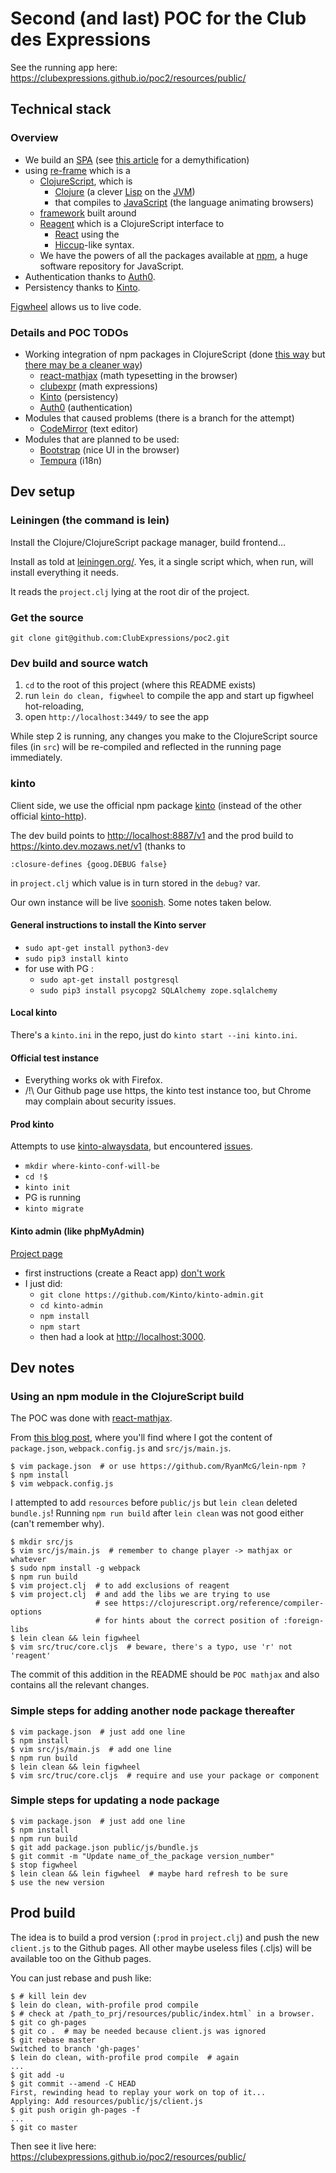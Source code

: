 # Second (and last) POC for the Club des Expressions

See the running app here:  
<https://clubexpressions.github.io/poc2/resources/public/>

## Technical stack

### Overview

* We build an [SPA](https://en.wikipedia.org/wiki/Single-page_application)
  (see [this article](https://johnpapa.net/pageinspa/) for a demythification)
* using [re-frame](https://github.com/Day8/re-frame/) which is a
  * [ClojureScript](https://clojurescript.org/), which is
    * [Clojure](https://clojure.org/) (a clever
      [Lisp](https://en.wikipedia.org/wiki/Lisp_(programming_language))
      on the [JVM](https://en.wikipedia.org/wiki/Java_virtual_machine))
    * that compiles to [JavaScript](https://en.wikipedia.org/wiki/JavaScript)
      (the language animating browsers)
  * [framework](https://en.wikipedia.org/wiki/Software_framework) built around
  * [Reagent](https://github.com/reagent-project/reagent) which is a
    ClojureScript interface to
    * [React](https://facebook.github.io/react/) using the
    * [Hiccup](https://github.com/weavejester/hiccup)-like syntax.
  * We have the powers of all the packages available at
    [npm](http://npmjs.com/), a huge software repository for JavaScript.
* Authentication thanks to [Auth0](http://auth0.com/).
* Persistency thanks to [Kinto](kinto.readthedocs.io/).

[Figwheel](https://github.com/bhauman/lein-figwheel) allows us to live code.

### Details and POC TODOs

* Working integration of npm packages in ClojureScript (done
  [this way](http://blob.tomerweller.com/reagent-import-react-components-from-npm)
  but [there may be a cleaner way](https://clojurescript.org/news/2017-07-12-clojurescript-is-not-an-island-integrating-node-modules))
  * [react-mathjax](https://www.npmjs.com/package/react-mathjax)
    (math typesetting in the browser)
  * [clubexpr](https://www.npmjs.com/package/clubexpr) (math expressions)
  * [Kinto](https://www.npmjs.com/package/kinto) (persistency)
  * [Auth0](https://www.npmjs.com/package/auth0) (authentication)
* Modules that caused problems (there is a branch for the attempt)
  * [CodeMirror](https://www.npmjs.com/package/react-codemirror) (text editor)
* Modules that are planned to be used:
  * [Bootstrap](https://www.npmjs.com/package/bootstrap) (nice UI in the browser)
  * [Tempura](https://github.com/ptaoussanis/tempura) (i18n)

## Dev setup

### Leiningen (the command is lein)

Install the Clojure/ClojureScript package manager, build frontend…

Install as told at [leiningen.org/](https://leiningen.org/). Yes, it a single
script which, when run, will install everything it needs.

It reads the `project.clj` lying at the root dir of the project.

### Get the source

`git clone git@github.com:ClubExpressions/poc2.git`

### Dev build and source watch

1. `cd` to the root of this project (where this README exists)
2. run `lein do clean, figwheel`  to compile the app and start up
   figwheel hot-reloading,
3. open `http://localhost:3449/` to see the app

While step 2 is running, any changes you make to the ClojureScript
source files (in `src`) will be re-compiled and reflected in the running
page immediately.

### kinto

Client side, we use the official npm package
[kinto](https://www.npmjs.com/package/kinto) (instead of the other official
[kinto-http](https://www.npmjs.com/package/kinto-http)).

The dev build points to <http://localhost:8887/v1> and the prod build to
<https://kinto.dev.mozaws.net/v1> (thanks to

    :closure-defines {goog.DEBUG false}

in `project.clj` which value is in turn stored in the `debug?` var.

Our own instance will be live
[soonish](https://github.com/Kinto/kinto-alwaysdata/issues/created_by/grahack).
Some notes taken below.

#### General instructions to install the Kinto server

* `sudo apt-get install python3-dev`
* `sudo pip3 install kinto`
* for use with PG :
  * `sudo apt-get install postgresql`
  * `sudo pip3 install psycopg2 SQLAlchemy zope.sqlalchemy`

#### Local kinto

There's a `kinto.ini` in the repo, just do `kinto start --ini kinto.ini`.

#### Official test instance

* Everything works ok with Firefox.
* /!\ Our Github page use https, the kinto test instance too, but Chrome
may complain about security issues.

#### Prod kinto

Attempts to use [kinto-alwaysdata](https://github.com/kinto/kinto-alwaysdata),
but encountered
[issues](https://github.com/Kinto/kinto-alwaysdata/issues/created_by/grahack).

* `mkdir where-kinto-conf-will-be`
* `cd !$`
* `kinto init`
* PG is running
* `kinto migrate`

#### Kinto admin (like phpMyAdmin)

[Project page](https://github.com/Kinto/kinto-admin)

* first instructions (create a React app)
  [don't work](https://github.com/Kinto/kinto-admin/issues/446)
* I just did:
  * `git clone https://github.com/Kinto/kinto-admin.git`
  * `cd kinto-admin`
  * `npm install`
  * `npm start`
  * then had a look at <http://localhost:3000>.

## Dev notes

### Using an npm module in the ClojureScript build

The POC was done with
[react-mathjax](https://www.npmjs.com/package/react-mathjax).

From [this blog post](http://blob.tomerweller.com/reagent-import-react-components-from-npm),
where you'll find where I got the content of `package.json`,
`webpack.config.js` and `src/js/main.js`.

    $ vim package.json  # or use https://github.com/RyanMcG/lein-npm ?
    $ npm install
    $ vim webpack.config.js

I attempted to add `resources` before `public/js` but `lein clean` deleted
`bundle.js`! Running `npm run build` after `lein clean` was not good either
(can't remember why).

    $ mkdir src/js
    $ vim src/js/main.js  # remember to change player -> mathjax or whatever
    $ sudo npm install -g webpack
    $ npm run build
    $ vim project.clj  # to add exclusions of reagent
    $ vim project.clj  # and add the libs we are trying to use
                       # see https://clojurescript.org/reference/compiler-options
                       # for hints about the correct position of :foreign-libs
    $ lein clean && lein figwheel
    $ vim src/truc/core.cljs  # beware, there's a typo, use 'r' not 'reagent'

The commit of this addition in the README should be `POC mathjax` and also
contains all the relevant changes.

### Simple steps for adding another node package thereafter

    $ vim package.json  # just add one line
    $ npm install
    $ vim src/js/main.js  # add one line
    $ npm run build
    $ lein clean && lein figwheel
    $ vim src/truc/core.cljs  # require and use your package or component

### Simple steps for updating a node package

    $ vim package.json  # just add one line
    $ npm install
    $ npm run build
    $ git add package.json public/js/bundle.js
    $ git commit -m "Update name_of_the_package version_number"
    $ stop figwheel
    $ lein clean && lein figwheel  # maybe hard refresh to be sure
    $ use the new version

## Prod build

The idea is to build a prod version (`:prod` in `project.clj`) and
push the new `client.js` to the Github pages. All other maybe useless files
(.cljs) will be available too on the Github pages.

You can just rebase and push like:

    $ # kill lein dev
    $ lein do clean, with-profile prod compile
    $ # check at /path_to_prj/resources/public/index.html` in a browser.
    $ git co gh-pages
    $ git co .  # may be needed because client.js was ignored
    $ git rebase master
    Switched to branch 'gh-pages'
    $ lein do clean, with-profile prod compile  # again
    ...
    $ git add -u
    $ git commit --amend -C HEAD
    First, rewinding head to replay your work on top of it...
    Applying: Add resources/public/js/client.js
    $ git push origin gh-pages -f
    ...
    $ git co master

Then see it live here:  
<https://clubexpressions.github.io/poc2/resources/public/>
